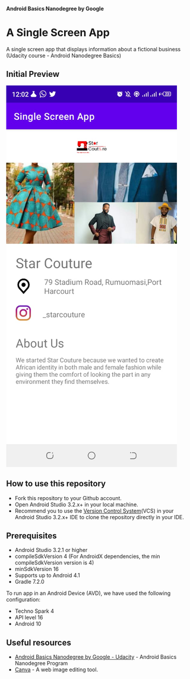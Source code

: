
**Android Basics Nanodegree by Google** 


A Single Screen App
===================================

A single screen app that displays information about a fictional business
(Udacity course - Android Nanodegree Basics)

## Initial Preview
![App Image](image_of_single_screen_app.jpeg)


How to use this repository
--------------
- Fork this repository to your Github account.
- Open Android Studio 3.2.x+ in your local machine.
- Recommend you to use the [Version Control System](https://developer.android.com/studio/intro#version_control_basics)(VCS) in your Android Studio 3.2.x+ IDE to clone the repository directly in your IDE.


Prerequisites
--------------
- Android Studio 3.2.1 or higher
- compileSdkVersion 4 (For AndroidX dependencies, the min compileSdkVersion version is 4)
- minSdkVersion 16
- Supports up to Android 4.1
- Gradle 7.2.0

To run app in an Android Device (AVD), we have used the following configuration:
- Techno Spark 4
- API level 16
- Android 10



## Useful resources

- [Android Basics Nanodegree by Google - Udacity](https://www.udacity.com/course/android-basics-nanodegree-by-google--nd803) - Android Basics Nanodegree Program
- [Canva](https://www.udacity.com/course/android-basics-nanodegree-by-google--nd803) - A web image editing tool.


